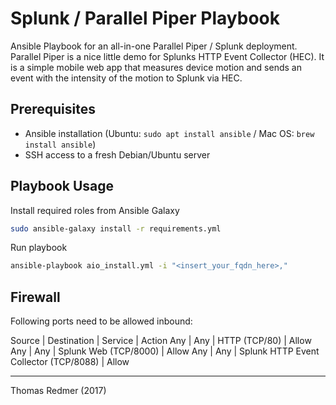 # Splunk / Parallel Piper Playbook

Ansible Playbook for an all-in-one Parallel Piper / Splunk deployment. Parallel Piper is a nice little demo for Splunks HTTP Event Collector (HEC). It is a simple mobile web app that measures device motion and sends an event with the intensity of the motion to Splunk via HEC.

## Prerequisites

* Ansible installation (Ubuntu: `sudo apt install ansible` / Mac OS: `brew install ansible`)
* SSH access to a fresh Debian/Ubuntu server

## Playbook Usage

Install required roles from Ansible Galaxy

```sh
sudo ansible-galaxy install -r requirements.yml
```

Run playbook

```sh
ansible-playbook aio_install.yml -i "<insert_your_fqdn_here>,"
```

## Firewall

Following ports need to be allowed inbound:

Source | Destination | Service | Action
Any | Any | HTTP (TCP/80) | Allow
Any | Any | Splunk Web (TCP/8000) | Allow
Any | Any | Splunk HTTP Event Collector (TCP/8088) | Allow


---

Thomas Redmer (2017)
